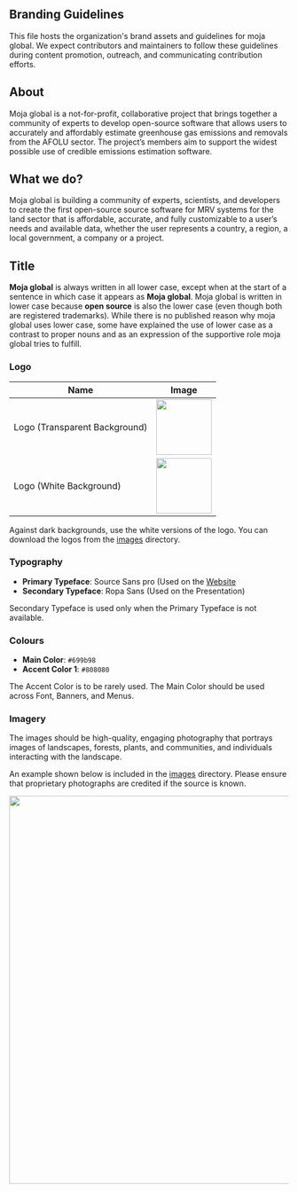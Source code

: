 ## Branding Guidelines

This file hosts the organization's brand assets and guidelines for moja global. We expect contributors and maintainers to follow these guidelines during content promotion, outreach, and communicating contribution efforts.

## About

Moja global is a not-for-profit, collaborative project that brings together a community of experts to develop open-source software that allows users to accurately and affordably estimate greenhouse gas emissions and removals from the AFOLU sector. The project’s members aim to support the widest possible use of credible emissions estimation software.

## What we do?

Moja global is building a community of experts, scientists, and developers to create the first open-source source software for MRV systems for the land sector that is affordable, accurate, and fully customizable to a user’s needs and available data, whether the user represents a country, a region, a local government, a company or a project.

## Title

**Moja global** is always written in all lower case, except when at the start of a sentence in which case it appears as **Moja global**. Moja global is written in lower case because **open source** is also the lower case (even though both are registered trademarks). While there is no published reason why moja global uses lower case, some have explained the use of lower case as a contrast to proper nouns and as an expression of the supportive role moja global tries to fulfill.

### Logo

| Name        | Image |
| ------------------ | ----------------- |
| Logo (Transparent Background)          | [<img src="../images/moja-global-logo-transparent-background.png" width="100"/>](image.png)           |
| Logo (White Background)  | [<img src="../images/moja-global-logo-white-background.png" width="100"/>](image.png)           |

Against dark backgrounds, use the white versions of the logo. You can download the logos from the [images](../images) directory.

### Typography

-   **Primary Typeface**: Source Sans pro (Used on the [Website](https://moja.global/)
-   **Secondary Typeface**: Ropa Sans (Used on the Presentation)

Secondary Typeface is used only when the Primary Typeface is not available.

### Colours

-   **Main Color**: `#699b98`
-   **Accent Color 1**: `#808080`

The Accent Color is to be rarely used. The Main Color should be used across Font, Banners, and Menus.

### Imagery

The images should be high-quality, engaging photography that portrays images of landscapes, forests, plants, and communities, and individuals interacting with the landscape.

An example shown below is included in the [images](../images) directory. Please ensure that proprietary photographs are credited if the source is known.

[<img src="../images/moja-global-banner.png" width="700"/>](image.png)
